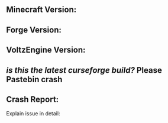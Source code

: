 Minecraft Version:
-
Forge Version:
-
VoltzEngine Version:
-
*is this the latest curseforge build?*
**Please Pastebin crash**
---------------------
Crash Report:
----------
Explain issue in detail:
